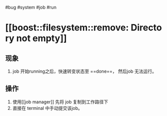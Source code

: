 #bug #system #job #run 
# [[boost::filesystem::remove: Directory not empty]]
## 现象
1. job 开始running之后，快速转变状态至 ==done==， 然后job 无法运行。

## 操作
1. 使用[[job manager]] 先将 job 复制到工作路径下
2. 直接在 terminal 中手动提交该job。